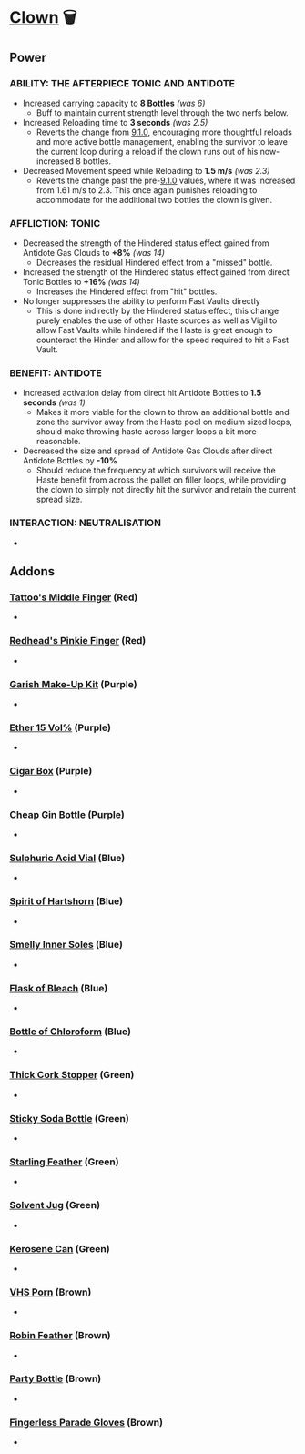 # [Clown](<https://deadbydaylight.wiki.gg/wiki/Kenneth_Chase_alias_Jeffrey_Hawk>) 🗑️

## Power

### ABILITY: THE AFTERPIECE TONIC AND ANTIDOTE

- Increased carrying capacity to **8 Bottles** *(was 6)*
  - Buff to maintain current strength level through the two nerfs below.
- Increased Reloading time to **3 seconds** *(was 2.5)*
  - Reverts the change from [9.1.0](https://deadbydaylight.wiki.gg/wiki/Kenneth_Chase_alias_Jeffrey_Hawk#Patch_9.1.0), encouraging more thoughtful reloads and more active bottle management, enabling the survivor to leave the current loop during a reload if the clown runs out of his now-increased 8 bottles.
- Decreased Movement speed while Reloading to **1.5 m/s** *(was 2.3)*
  - Reverts the change past the pre-[9.1.0](https://deadbydaylight.wiki.gg/wiki/Kenneth_Chase_alias_Jeffrey_Hawk#Patch_9.1.0) values, where it was increased from 1.61 m/s to 2.3. This once again punishes reloading to accommodate for the additional two bottles the clown is given.


### AFFLICTION: TONIC

- Decreased the strength of the Hindered status effect gained from Antidote Gas Clouds to **+8%** *(was 14)*
  - Decreases the residual Hindered effect from a "missed" bottle.
- Increased the strength of the Hindered status effect gained from direct Tonic Bottles to **+16%** *(was 14)*
  - Increases the Hindered effect from "hit" bottles.
- No longer suppresses the ability to perform Fast Vaults directly
  - This is done indirectly by the Hindered status effect, this change purely enables the use of other Haste sources as well as Vigil to allow Fast Vaults while hindered if the Haste is great enough to counteract the Hinder and allow for the speed required to hit a Fast Vault.


### BENEFIT: ANTIDOTE

- Increased activation delay from direct hit Antidote Bottles to **1.5 seconds** *(was 1)*
  - Makes it more viable for the clown to throw an additional bottle and zone the survivor away from the Haste pool on medium sized loops, should make throwing haste across larger loops a bit more reasonable.
- Decreased the size and spread of Antidote Gas Clouds after direct Antidote Bottles by **-10%**
  - Should reduce the frequency at which survivors will receive the Haste benefit from across the pallet on filler loops, while providing the clown to simply not directly hit the survivor and retain the current spread size.


### INTERACTION: NEUTRALISATION

-


## Addons

### [Tattoo's Middle Finger](<https://deadbydaylight.wiki.gg/wiki/Tattoo%27s_Middle_Finger>) (Red)

-


### [Redhead's Pinkie Finger](<https://deadbydaylight.wiki.gg/wiki/Redhead%27s_Pinkie_Finger>) (Red)

-


### [Garish Make-Up Kit](<https://deadbydaylight.wiki.gg/wiki/Garish_Make-Up_Kit>) (Purple)

-


### [Ether 15 Vol%](<https://deadbydaylight.wiki.gg/wiki/Ether_15_Vol%25>) (Purple)

-


### [Cigar Box](<https://deadbydaylight.wiki.gg/wiki/Cigar_Box>) (Purple)

-


### [Cheap Gin Bottle](<https://deadbydaylight.wiki.gg/wiki/Cheap_Gin_Bottle>) (Purple)

-


### [Sulphuric Acid Vial](<https://deadbydaylight.wiki.gg/wiki/Sulphuric_Acid_Vial>) (Blue)

-


### [Spirit of Hartshorn](<https://deadbydaylight.wiki.gg/wiki/Spirit_of_Hartshorn>) (Blue)

-


### [Smelly Inner Soles](<https://deadbydaylight.wiki.gg/wiki/Smelly_Inner_Soles>) (Blue)

-


### [Flask of Bleach](<https://deadbydaylight.wiki.gg/wiki/Flask_of_Bleach>) (Blue)

-


### [Bottle of Chloroform](<https://deadbydaylight.wiki.gg/wiki/Bottle_of_Chloroform>) (Blue)

-


### [Thick Cork Stopper](<https://deadbydaylight.wiki.gg/wiki/Thick_Cork_Stopper>) (Green)

-


### [Sticky Soda Bottle](<https://deadbydaylight.wiki.gg/wiki/Sticky_Soda_Bottle>) (Green)

-


### [Starling Feather](<https://deadbydaylight.wiki.gg/wiki/Starling_Feather>) (Green)

-


### [Solvent Jug](<https://deadbydaylight.wiki.gg/wiki/Solvent_Jug>) (Green)

-


### [Kerosene Can](<https://deadbydaylight.wiki.gg/wiki/Kerosene_Can>) (Green)

-


### [VHS Porn](<https://deadbydaylight.wiki.gg/wiki/VHS_Porn>) (Brown)

-


### [Robin Feather](<https://deadbydaylight.wiki.gg/wiki/Robin_Feather>) (Brown)

-


### [Party Bottle](<https://deadbydaylight.wiki.gg/wiki/Party_Bottle>) (Brown)

-


### [Fingerless Parade Gloves](<https://deadbydaylight.wiki.gg/wiki/Fingerless_Parade_Gloves>) (Brown)

-
